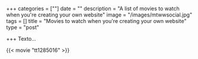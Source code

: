 +++
categories = [""]
date = ""
description = "A list of movies to watch when you're creating your own website"
image = "/images/mtwwsocial.jpg"
tags = []
title = "Movies to watch when you're creating your own website"
type = "post"

+++
Texto...

{{< movie "tt1285016" >}}
